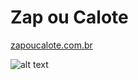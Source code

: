# Zap ou Calote

[zapoucalote.com.br](https://zapoucalote.com.br)

![alt text](https://zapoucalote.com.br/images/logo.png)

